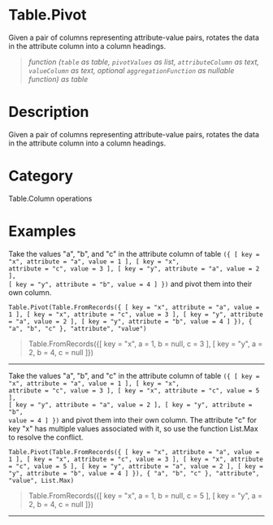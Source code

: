 ﻿# Table.Pivot
Given a pair of columns representing attribute-value pairs, rotates the data in the attribute column into a column headings.
> _function (<code>table</code> as table, <code>pivotValues</code> as list, <code>attributeColumn</code> as text, <code>valueColumn</code> as text, optional <code>aggregationFunction</code> as nullable function) as table_
# Description 
Given a pair of columns representing attribute-value pairs, rotates the data in the attribute column into a column headings.
# Category 
Table.Column operations
# Examples 
Take the values "a", "b", and "c" in the attribute column of table <code>({ [ key = "x", attribute = "a", value = 1 ], [ key = "x", attribute = "c", value = 3 ], [ key = "y", attribute = "a", value = 2 ], [ key = "y", attribute = "b", value = 4 ] })</code> and pivot them into their own column.
```
Table.Pivot(Table.FromRecords({ [ key = "x", attribute = "a", value = 1 ], [ key = "x", attribute = "c", value = 3 ], [ key = "y", attribute = "a", value = 2 ], [ key = "y", attribute = "b", value = 4 ] }), { "a", "b", "c" }, "attribute", "value")
```
> Table.FromRecords({[ key = "x", a = 1, b = null, c = 3 ], [ key = "y", a = 2, b = 4, c = null ]})
***
Take the values "a", "b", and "c" in the attribute column of table <code>({ [ key = "x", attribute = "a", value = 1 ], [ key = "x", attribute = "c", value = 3 ], [ key = "x", attribute = "c", value = 5 ], [ key = "y", attribute = "a", value = 2 ], [ key = "y", attribute = "b", value = 4 ] })</code> and pivot them into their own column.  The attribute "c" for key "x" has multiple values associated with it, so use the function List.Max to resolve the conflict.
```
Table.Pivot(Table.FromRecords({ [ key = "x", attribute = "a", value = 1 ], [ key = "x", attribute = "c", value = 3 ], [ key = "x", attribute = "c", value = 5 ], [ key = "y", attribute = "a", value = 2 ], [ key = "y", attribute = "b", value = 4 ] }), { "a", "b", "c" }, "attribute", "value", List.Max)
```
> Table.FromRecords({[ key = "x", a = 1, b = null, c = 5 ], [ key = "y", a = 2, b = 4, c = null ]})
***
